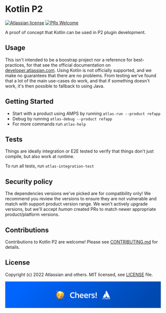 # Kotlin P2

[![Atlassian license](https://img.shields.io/badge/license-MIT-blue.svg?style=flat-square)](LICENSE) [![PRs Welcome](https://img.shields.io/badge/PRs-welcome-brightgreen.svg?style=flat-square)](CONTRIBUTING.md)

A proof of concept that Kotlin can be used in P2 plugin development.

## Usage

This isn't intended to be a boostrap project nor a reference for best-practices, for that see the official documentation on [developer.atlassian.com](https://developer.atlassian.com/server/framework/atlassian-sdk/tutorials-and-guides/). Using Kotlin is not officially supported, and we make no guarantees that there are no problems. From testing we've found that a lot of the main use-cases do work, and that if something doesn't work, it's then possible to fallback to using Java.

## Getting Started

- Start with a product using AMPS by running `atlas-run --product refapp`
- Debug by running `atlas-debug --product refapp`
- For more commands run `atlas-help`

## Tests

Things are ideally integration or E2E tested to verify that things don't just compile, but also work at runtime.

To run all tests, run `atlas-integration-test`

## Security policy

The dependencies versions we've picked are for compatibility only! We recommend you review the versions to ensure they are not vulnerable and match with support product version range. We won't actively upgrade versions, but we'll accept *human* created PRs to match newer appropriate product/platform versions.

## Contributions

Contributions to Kotlin P2 are welcome! Please see [CONTRIBUTING.md](CONTRIBUTING.md) for details. 

## License

Copyright (c) 2022 Atlassian and others.
MIT licensed, see [LICENSE](LICENSE) file.

[![With ❤️ from Atlassian](https://raw.githubusercontent.com/atlassian-internal/oss-assets/master/banner-cheers-light.png)](https://www.atlassian.com)
